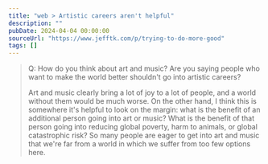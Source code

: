 ```yaml
---
title: "web > Artistic careers aren't helpful"
description: ""
pubDate: 2024-04-04 00:00:00
sourceUrl: "https://www.jefftk.com/p/trying-to-do-more-good"
tags: []
---
```


> Q: How do you think about art and music? Are you saying people who want to make the world better shouldn't go into artistic careers?
> 
> Art and music clearly bring a lot of joy to a lot of people, and a world without them would be much worse. On the other hand, I think this is somewhere it's helpful to look on the margin: what is the benefit of an additional person going into art or music? What is the benefit of that person going into reducing global poverty, harm to animals, or global catastrophic risk? So many people are eager to get into art and music that we're far from a world in which we suffer from too few options here.
